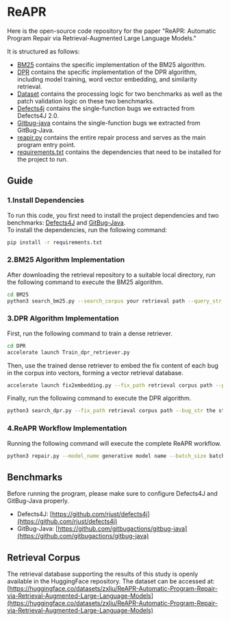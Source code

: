 # ReAPR
Here is the open-source code repository for the paper "ReAPR: Automatic Program Repair via Retrieval-Augmented Large Language Models."

It is structured as follows:
- [BM25](BM25) contains the specific implementation of the BM25 algorithm.
- [DPR](DPR) contains the specific implementation of the DPR algorithm, including model training, word vector embedding, and similarity retrieval.
- [Dataset](Dataset) contains the processing logic for two benchmarks as well as the patch validation logic on these two benchmarks.
- [Defects4j](Defects4j) contains the single-function bugs we extracted from Defects4J 2.0.
- [Gitbug-java](Gitbug-java) contains the single-function bugs we extracted from GitBug-Java.
- [reapir.py](repair.py) contains the entire repair process and serves as the main program entry point.
- [requirements.txt](requirements.txt) contains the dependencies that need to be installed for the project to run.

## Guide
### 1.Install Dependencies
To run this code, you first need to install the project dependencies and two benchmarks: [Defects4J](https://github.com/rjust/defects4j) and [GitBug-Java](https://github.com/gitbugactions/gitbug-java).<br>
To install the dependencies, run the following command:
```bash
pip install -r requirements.txt
```
### 2.BM25 Algorithm Implementation
After downloading the retrieval repository to a suitable local directory, run the following command to execute the BM25 algorithm.
```bash
cd BM25
python3 search_bm25.py --search_corpus your retrieval path --query_str the string to be retrieved --same_name results save location --temp_path temp path
```
### 3.DPR Algorithm Implementation
First, run the following command to train a dense retriever.
```bash
cd DPR
accelerate launch Train_dpr_retriever.py
```
Then, use the trained dense retriever to embed the fix content of each bug in the corpus into vectors, forming a vector retrieval database.
```bash
accelerate launch fix2embedding.py --fix_path retrieval corpus path --pretrained_model_path your dense retriever --output_dir embedding corpus path
```
Finally, run the following command to execute the DPR algorithm.
```bash
python3 search_dpr.py --fix_path retrieval corpus path --bug_str the string to be retrieved --top_k top_k --embedding_dir embedding corpus path --pretrained_model_path your dense retriever
```
### 4.ReAPR Workflow Implementation
Running the following command will execute the complete ReAPR workflow.
```bash
python3 repair.py --model_name generative model name --batch_size batch_size --dataset defects4j or githubjava --retrieval_way bm25 or dpr or no retrieval --chances beam search count
```
## Benchmarks

Before running the program, please make sure to configure Defects4J and GitBug-Java properly.<br>
- Defects4J: [https://github.com/rjust/defects4j](https://github.com/rjust/defects4j)<br>
- GitBug-Java: [https://github.com/gitbugactions/gitbug-java](https://github.com/gitbugactions/gitbug-java)

## Retrieval Corpus

The retrieval database supporting the results of this study is openly available in the HuggingFace repository. The dataset can be accessed at: [https://huggingface.co/datasets/zxliu/ReAPR-Automatic-Program-Repair-via-Retrieval-Augmented-Large-Language-Models](https://huggingface.co/datasets/zxliu/ReAPR-Automatic-Program-Repair-via-Retrieval-Augmented-Large-Language-Models)
